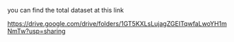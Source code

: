 you can find the total dataset at this link 

https://drive.google.com/drive/folders/1GT5KXLsLujagZGEITqwfaLwoYH1mNmTw?usp=sharing
